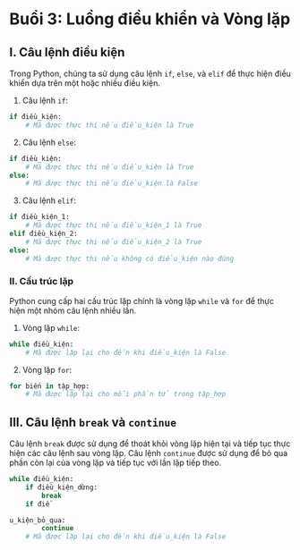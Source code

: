 # Buổi 3: Luồng điều khiển và Vòng lặp

## I. Câu lệnh điều kiện

Trong Python, chúng ta sử dụng câu lệnh `if`, `else`, và `elif` để thực hiện điều khiển dựa trên một hoặc nhiều điều kiện.

1. Câu lệnh `if`:

```python
if điều_kiện:
    # Mã được thực thi nếu điều_kiện là True
```

2. Câu lệnh `else`:

```python
if điều_kiện:
    # Mã được thực thi nếu điều_kiện là True
else:
    # Mã được thực thi nếu điều_kiện là False
```

3. Câu lệnh `elif`:

```python
if điều_kiện_1:
    # Mã được thực thi nếu điều_kiện_1 là True
elif điều_kiện_2:
    # Mã được thực thi nếu điều_kiện_2 là True
else:
    # Mã được thực thi nếu không có điều_kiện nào đúng
```

### II. Cấu trúc lặp

Python cung cấp hai cấu trúc lặp chính là vòng lặp `while` và `for` để thực hiện một nhóm câu lệnh nhiều lần.

1. Vòng lặp `while`:

```python
while điều_kiện:
    # Mã được lặp lại cho đến khi điều_kiện là False
```

2. Vòng lặp `for`:

```python
for biến in tập_hợp:
    # Mã được lặp lại cho mỗi phần tử trong tập_hợp
```

## III. Câu lệnh `break` và `continue`

Câu lệnh `break` được sử dụng để thoát khỏi vòng lặp hiện tại và tiếp tục thực hiện các câu lệnh sau vòng lặp. Câu lệnh `continue` được sử dụng để bỏ qua phần còn lại của vòng lặp và tiếp tục với lần lặp tiếp theo.

```python
while điều_kiện:
    if điều_kiện_dừng:
        break
    if điề

u_kiện_bỏ_qua:
        continue
    # Mã được lặp lại cho đến khi điều_kiện là False
```

